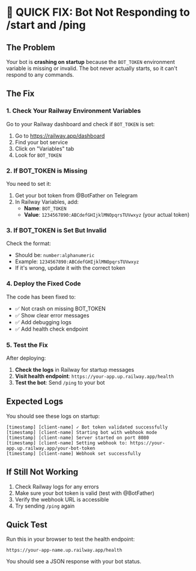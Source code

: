 # 🚨 QUICK FIX: Bot Not Responding to /start and /ping

## The Problem
Your bot is **crashing on startup** because the `BOT_TOKEN` environment variable is missing or invalid. The bot never actually starts, so it can't respond to any commands.

## The Fix

### 1. Check Your Railway Environment Variables
Go to your Railway dashboard and check if `BOT_TOKEN` is set:

1. Go to https://railway.app/dashboard
2. Find your bot service
3. Click on "Variables" tab
4. Look for `BOT_TOKEN`

### 2. If BOT_TOKEN is Missing
You need to set it:

1. Get your bot token from @BotFather on Telegram
2. In Railway Variables, add:
   - **Name**: `BOT_TOKEN`
   - **Value**: `1234567890:ABCdefGHIjklMNOpqrsTUVwxyz` (your actual token)

### 3. If BOT_TOKEN is Set But Invalid
Check the format:
- Should be: `number:alphanumeric`
- Example: `1234567890:ABCdefGHIjklMNOpqrsTUVwxyz`
- If it's wrong, update it with the correct token

### 4. Deploy the Fixed Code
The code has been fixed to:
- ✅ Not crash on missing BOT_TOKEN
- ✅ Show clear error messages
- ✅ Add debugging logs
- ✅ Add health check endpoint

### 5. Test the Fix
After deploying:

1. **Check the logs** in Railway for startup messages
2. **Visit health endpoint**: `https://your-app.up.railway.app/health`
3. **Test the bot**: Send `/ping` to your bot

## Expected Logs
You should see these logs on startup:
```
[timestamp] [client-name] ✓ Bot token validated successfully
[timestamp] [client-name] Starting bot with webhook mode
[timestamp] [client-name] Server started on port 8080
[timestamp] [client-name] Setting webhook to: https://your-app.up.railway.app/your-bot-token
[timestamp] [client-name] Webhook set successfully
```

## If Still Not Working
1. Check Railway logs for any errors
2. Make sure your bot token is valid (test with @BotFather)
3. Verify the webhook URL is accessible
4. Try sending `/ping` again

## Quick Test
Run this in your browser to test the health endpoint:
```
https://your-app-name.up.railway.app/health
```

You should see a JSON response with your bot status.
